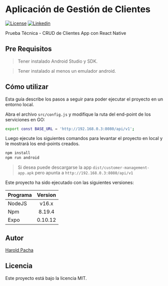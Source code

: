 # Aplicación de Gestión de Clientes

[![License](https://img.shields.io/badge/license-MIT-blue.svg)](LICENSE)
[![Linkedin](https://img.shields.io/badge/linkedin-Harold%20Pacha-blue)](https://discord.gg/TFEZ7j4MZd)

Prueba Técnica - CRUD de Clientes App con React Native

## Pre Requisitos
> Tener instalado Android Studio y SDK.

> Tener instalado al menos un emulador android.

## Cómo utilizar
Esta guía describe los pasos a seguir para poder ejecutar el proyecto en un entorno local.

Abra el archivo `src/config.js` y modifique la ruta del end-point de los serviciones en GO: 

```bash
export const BASE_URL = 'http://192.168.0.3:8080/api/v1';
```
Luego ejecute los siguientes comandos para levantar el proyecto en local y le mostrará los end-points creados.

```bash
npm install
npm run android
```

> Si desea puede descargarse la app `dist/customer-management-app.apk` pero apunta a `http://192.168.0.3:8080/api/v1`

Este proyecto ha sido ejecutado con las siguientes versiones:

| Programa  | Version |
| ------------- |:-------------:|
| NodeJS      | v16.x     |
| Npm      | 8.19.4     |
| Expo      | 0.10.12     |
## Autor

[Harold Pacha](mailto:haroldpacha.rm@gmail.com)

## Licencia

Este proyecto está bajo la licencia MIT.
